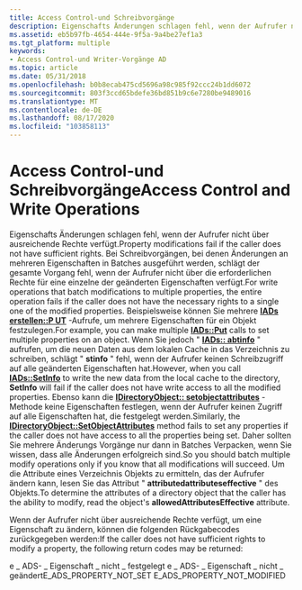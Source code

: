 ```yaml
---
title: Access Control-und Schreibvorgänge
description: Eigenschafts Änderungen schlagen fehl, wenn der Aufrufer nicht über ausreichende Rechte verfügt.
ms.assetid: eb5b97fb-4654-444e-9f5a-9a4be27ef1a3
ms.tgt_platform: multiple
keywords:
- Access Control-und Writer-Vorgänge AD
ms.topic: article
ms.date: 05/31/2018
ms.openlocfilehash: b0b8ecab475cd5696a98c985f92ccc24b1dd6072
ms.sourcegitcommit: 803f3ccd65bdefe36bd851b9c6e7280be9489016
ms.translationtype: MT
ms.contentlocale: de-DE
ms.lasthandoff: 08/17/2020
ms.locfileid: "103858113"
---
```

# <a name="access-control-and-write-operations"></a><span data-ttu-id="096b0-104">Access Control-und Schreibvorgänge</span><span class="sxs-lookup"><span data-stu-id="096b0-104">Access Control and Write Operations</span></span>

<span data-ttu-id="096b0-105">Eigenschafts Änderungen schlagen fehl, wenn der Aufrufer nicht über ausreichende Rechte verfügt.</span><span class="sxs-lookup"><span data-stu-id="096b0-105">Property modifications fail if the caller does not have sufficient rights.</span></span> <span data-ttu-id="096b0-106">Bei Schreibvorgängen, bei denen Änderungen an mehreren Eigenschaften in Batches ausgeführt werden, schlägt der gesamte Vorgang fehl, wenn der Aufrufer nicht über die erforderlichen Rechte für eine einzelne der geänderten Eigenschaften verfügt.</span><span class="sxs-lookup"><span data-stu-id="096b0-106">For write operations that batch modifications to multiple properties, the entire operation fails if the caller does not have the necessary rights to a single one of the modified properties.</span></span> <span data-ttu-id="096b0-107">Beispielsweise können Sie mehrere [**IADs erstellen::P UT**](/windows/desktop/api/iads/nf-iads-iads-put) -Aufrufe, um mehrere Eigenschaften für ein Objekt festzulegen.</span><span class="sxs-lookup"><span data-stu-id="096b0-107">For example, you can make multiple [**IADs::Put**](/windows/desktop/api/iads/nf-iads-iads-put) calls to set multiple properties on an object.</span></span> <span data-ttu-id="096b0-108">Wenn Sie jedoch " [**IADs:: abtinfo**](/windows/desktop/api/iads/nf-iads-iads-setinfo) " aufrufen, um die neuen Daten aus dem lokalen Cache in das Verzeichnis zu schreiben, schlägt " **stinfo** " fehl, wenn der Aufrufer keinen Schreibzugriff auf alle geänderten Eigenschaften hat.</span><span class="sxs-lookup"><span data-stu-id="096b0-108">However, when you call [**IADs::SetInfo**](/windows/desktop/api/iads/nf-iads-iads-setinfo) to write the new data from the local cache to the directory, **SetInfo** will fail if the caller does not have write access to all the modified properties.</span></span> <span data-ttu-id="096b0-109">Ebenso kann die [**IDirectoryObject:: setobjectattributes**](/windows/desktop/api/iads/nf-iads-idirectoryobject-setobjectattributes) -Methode keine Eigenschaften festlegen, wenn der Aufrufer keinen Zugriff auf alle Eigenschaften hat, die festgelegt werden.</span><span class="sxs-lookup"><span data-stu-id="096b0-109">Similarly, the [**IDirectoryObject::SetObjectAttributes**](/windows/desktop/api/iads/nf-iads-idirectoryobject-setobjectattributes) method fails to set any properties if the caller does not have access to all the properties being set.</span></span> <span data-ttu-id="096b0-110">Daher sollten Sie mehrere Änderungs Vorgänge nur dann in Batches Verpacken, wenn Sie wissen, dass alle Änderungen erfolgreich sind.</span><span class="sxs-lookup"><span data-stu-id="096b0-110">So you should batch multiple modify operations only if you know that all modifications will succeed.</span></span> <span data-ttu-id="096b0-111">Um die Attribute eines Verzeichnis Objekts zu ermitteln, das der Aufrufer ändern kann, lesen Sie das Attribut " **attributedattributeseffective** " des Objekts.</span><span class="sxs-lookup"><span data-stu-id="096b0-111">To determine the attributes of a directory object that the caller has the ability to modify, read the object's **allowedAttributesEffective** attribute.</span></span>

<span data-ttu-id="096b0-112">Wenn der Aufrufer nicht über ausreichende Rechte verfügt, um eine Eigenschaft zu ändern, können die folgenden Rückgabecodes zurückgegeben werden:</span><span class="sxs-lookup"><span data-stu-id="096b0-112">If the caller does not have sufficient rights to modify a property, the following return codes may be returned:</span></span>

<span data-ttu-id="096b0-113">e \_ ADS- \_ Eigenschaft \_ nicht \_ festgelegt e \_ ADS- \_ Eigenschaft \_ nicht \_ geändert</span><span class="sxs-lookup"><span data-stu-id="096b0-113">E\_ADS\_PROPERTY\_NOT\_SET E\_ADS\_PROPERTY\_NOT\_MODIFIED</span></span>

 

 